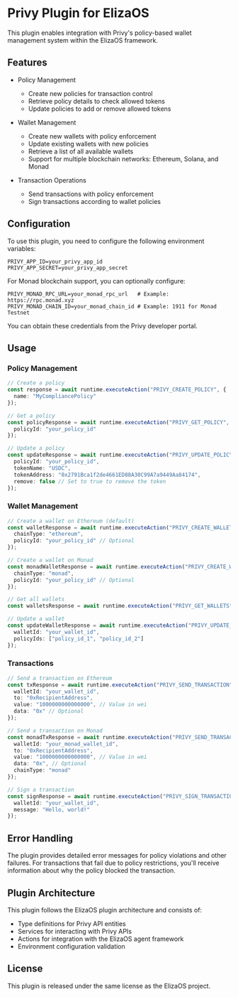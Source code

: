# Privy Plugin for ElizaOS

This plugin enables integration with Privy's policy-based wallet management system within the ElizaOS framework.

## Features

- Policy Management
  - Create new policies for transaction control
  - Retrieve policy details to check allowed tokens
  - Update policies to add or remove allowed tokens

- Wallet Management
  - Create new wallets with policy enforcement
  - Update existing wallets with new policies
  - Retrieve a list of all available wallets
  - Support for multiple blockchain networks: Ethereum, Solana, and Monad

- Transaction Operations
  - Send transactions with policy enforcement
  - Sign transactions according to wallet policies

## Configuration

To use this plugin, you need to configure the following environment variables:

```
PRIVY_APP_ID=your_privy_app_id
PRIVY_APP_SECRET=your_privy_app_secret
```

For Monad blockchain support, you can optionally configure:

```
PRIVY_MONAD_RPC_URL=your_monad_rpc_url   # Example: https://rpc.monad.xyz
PRIVY_MONAD_CHAIN_ID=your_monad_chain_id # Example: 1911 for Monad Testnet
```

You can obtain these credentials from the Privy developer portal.

## Usage

### Policy Management

```typescript
// Create a policy
const response = await runtime.executeAction("PRIVY_CREATE_POLICY", {
  name: "MyCompliancePolicy"
});

// Get a policy
const policyResponse = await runtime.executeAction("PRIVY_GET_POLICY", {
  policyId: "your_policy_id"
});

// Update a policy
const updateResponse = await runtime.executeAction("PRIVY_UPDATE_POLICY", {
  policyId: "your_policy_id",
  tokenName: "USDC",
  tokenAddress: "0x2791Bca1f2de4661ED88A30C99A7a9449Aa84174",
  remove: false // Set to true to remove the token
});
```

### Wallet Management

```typescript
// Create a wallet on Ethereum (default)
const walletResponse = await runtime.executeAction("PRIVY_CREATE_WALLET", {
  chainType: "ethereum",
  policyId: "your_policy_id" // Optional
});

// Create a wallet on Monad
const monadWalletResponse = await runtime.executeAction("PRIVY_CREATE_WALLET", {
  chainType: "monad",
  policyId: "your_policy_id" // Optional
});

// Get all wallets
const walletsResponse = await runtime.executeAction("PRIVY_GET_WALLETS");

// Update a wallet
const updateWalletResponse = await runtime.executeAction("PRIVY_UPDATE_WALLET", {
  walletId: "your_wallet_id",
  policyIds: ["policy_id_1", "policy_id_2"]
});
```

### Transactions

```typescript
// Send a transaction on Ethereum
const txResponse = await runtime.executeAction("PRIVY_SEND_TRANSACTION", {
  walletId: "your_wallet_id",
  to: "0xRecipientAddress",
  value: "1000000000000000", // Value in wei
  data: "0x" // Optional
});

// Send a transaction on Monad
const monadTxResponse = await runtime.executeAction("PRIVY_SEND_TRANSACTION", {
  walletId: "your_monad_wallet_id",
  to: "0xRecipientAddress",
  value: "1000000000000000", // Value in wei
  data: "0x", // Optional
  chainType: "monad"
});

// Sign a transaction
const signResponse = await runtime.executeAction("PRIVY_SIGN_TRANSACTION", {
  walletId: "your_wallet_id",
  message: "Hello, world!"
});
```

## Error Handling

The plugin provides detailed error messages for policy violations and other failures. For transactions that fail due to policy restrictions, you'll receive information about why the policy blocked the transaction.

## Plugin Architecture

This plugin follows the ElizaOS plugin architecture and consists of:

- Type definitions for Privy API entities
- Services for interacting with Privy APIs
- Actions for integration with the ElizaOS agent framework
- Environment configuration validation

## License

This plugin is released under the same license as the ElizaOS project. 